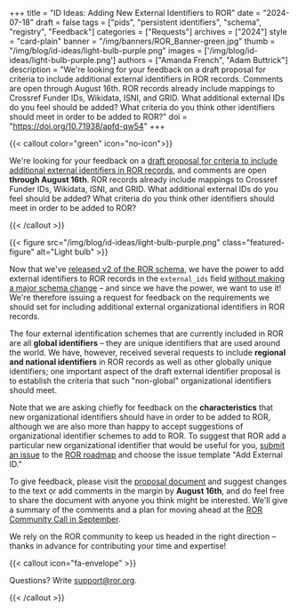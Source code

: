 +++ 
title = "ID Ideas: Adding New External Identifiers to ROR" 
date = "2024-07-18"
draft = false 
tags = ["pids", "persistent identifiers", "schema", "registry", "Feedback"] 
categories = ["Requests"] 
archives = ["2024"]
style = "card-plain" 
banner = "/img/banners/ROR_Banner-green.jpg" 
thumb = "/img/blog/id-ideas/light-bulb-purple.png" 
images = ['/img/blog/id-ideas/light-bulb-purple.png']
authors = ["Amanda French", "Adam Buttrick"]
description = "We're looking for your feedback on a draft proposal for criteria to include additional external identifiers in ROR records. Comments are open through August 16th. ROR records already include mappings to Crossref Funder IDs, Wikidata, ISNI, and GRID. What additional external IDs do you feel should be added? What criteria do you think other identifiers should meet in order to be added to ROR?"
doi = "https://doi.org/10.71938/apfd-qw54"
+++ 

{{< callout color="green" icon="no-icon">}}

We're looking for your feedback on a [draft proposal for criteria to include additional external identifiers in ROR records](https://bit.ly/ror-proposal-external-ids-draft), and comments are open **through August 16th**. ROR records already include mappings to Crossref Funder IDs, Wikidata, ISNI, and GRID. What additional external IDs do you feel should be added? What criteria do you think other identifiers should meet in order to be added to ROR? 

{{< /callout >}}

{{< figure src="/img/blog/id-ideas/light-bulb-purple.png" class="featured-figure" alt="Light bulb" >}}

Now that we've [released v2 of the ROR schema](https://ror.org/blog/2024-04-15-announcing-ror-v2/), we have the power to add external identifiers to ROR records in the `external_ids` field [without making a major schema change](https://ror.readme.io/v2/docs/schema-versions#changes-that-require-versioning) – and since we have the power, we want to use it! We're therefore issuing a request for feedback on the requirements we should set for including additional external organizational identifiers in ROR records.

The four external identification schemes that are currently included in ROR are all **global identifiers** – they are unique identifiers that are used around the world. We have, however, received several requests to include **regional and national identifiers** in ROR records as well as other globally unique identifiers; one important aspect of the draft external identifier proposal is to establish the criteria that such "non-global" organizational identifiers should meet. 

Note that we are asking chiefly for feedback on the **characteristics** that new organizational identifiers should have in order to be added to ROR, although we are also more than happy to accept suggestions of organizational identifier schemes to add to ROR. To suggest that ROR add a particular new organizational identifier that would be useful for you, [submit an issue](https://github.com/ror-community/ror-roadmap/issues/new/choose) to the [ROR roadmap](https://github.com/ror-community/ror-roadmap/) and choose the issue template "Add External ID." 

To give feedback, please visit the [proposal document](https://bit.ly/ror-proposal-external-ids-draft) and suggest changes to the text or add comments in the margin by **August 16th**, and do feel free to share the document with anyone you think might be interested. We'll give a summary of the comments and a plan for moving ahead at the [ROR Community Call in September](https://ror.org/events/#ror-community-call-september-2024). 

We rely on the ROR community to keep us headed in the right direction – thanks in advance for contributing your time and expertise!


{{< callout icon="fa-envelope" >}}

Questions? Write [support@ror.org](mailto:support@ror.org). 

{{< /callout >}}

